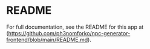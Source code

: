 # README
For full documentation, see the README for this app at (<https://github.com/ph3nomforko/npc-generator-frontend/blob/main/README.md>).

